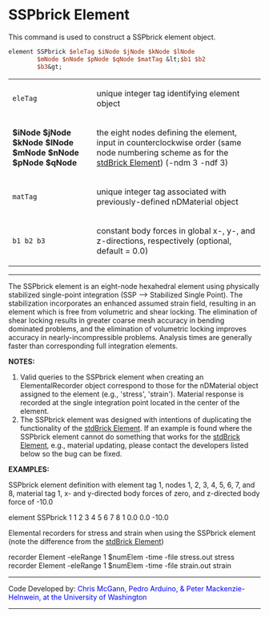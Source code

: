 # SSPbrick Element

<p>This command is used to construct a SSPbrick element object.</p>

```tcl
element SSPbrick $eleTag $iNode $jNode $kNode $lNode
        $mNode $nNode $pNode $qNode $matTag &lt;$b1 $b2
        $b3&gt;
```

<table>
<tbody>
<tr class="odd">
<td><code class="parameter-table-variable">eleTag</code></td>
<td><p>unique integer tag identifying element object</p></td>
</tr>
<tr class="even">
<td><p><strong>$iNode $jNode $kNode $lNode $mNode $nNode $pNode
$qNode</strong></p></td>
<td><p>the eight nodes defining the element, input in counterclockwise
order (same node numbering scheme as for the <a
href="Standard_Brick_Element" title="wikilink"> stdBrick Element</a>)
(-ndm 3 -ndf 3)</p></td>
</tr>
<tr class="odd">
<td><code class="parameter-table-variable">matTag</code></td>
<td><p>unique integer tag associated with previously-defined nDMaterial
object</p></td>
</tr>
<tr class="even">
<td><p><code class="parameter-table-variable">b1 b2 b3</code></p></td>
<td><p>constant body forces in global x-, y-, and z-directions,
respectively (optional, default = 0.0)</p></td>
</tr>
</tbody>
</table>
<hr />
<p>The SSPbrick element is an eight-node hexahedral element using
physically stabilized single-point integration (SSP --&gt; Stabilized
Single Point). The stabilization incorporates an enhanced assumed strain
field, resulting in an element which is free from volumetric and shear
locking. The elimination of shear locking results in greater coarse mesh
accuracy in bending dominated problems, and the elimination of
volumetric locking improves accuracy in nearly-incompressible problems.
Analysis times are generally faster than corresponding full integration
elements.</p>
<p><strong>NOTES:</strong></p>
<ol>
<li>Valid queries to the SSPbrick element when creating an
ElementalRecorder object correspond to those for the nDMaterial object
assigned to the element (e.g., 'stress', 'strain'). Material response is
recorded at the single integration point located in the center of the
element.</li>
<li>The SSPbrick element was designed with intentions of duplicating the
functionality of the <a href="Standard_Brick_Element" title="wikilink">
stdBrick Element</a>. If an example is found where the SSPbrick element
cannot do something that works for the <a href="Standard_Brick_Element"
title="wikilink"> stdBrick Element</a>, e.g., material updating, please
contact the developers listed below so the bug can be fixed.</li>
</ol>
<p><strong>EXAMPLES:</strong></p>
<p>SSPbrick element definition with element tag 1, nodes 1, 2, 3, 4, 5,
6, 7, and 8, material tag 1, x- and y-directed body forces of zero, and
z-directed body force of -10.0</p>
<p>element SSPbrick 1 1 2 3 4 5 6 7 8 1 0.0 0.0 -10.0</p>
<p>Elemental recorders for stress and strain when using the SSPbrick
element (note the difference from the <a href="Standard_Brick_Element"
title="wikilink"> stdBrick Element</a>)</p>
<p>recorder Element -eleRange 1 $numElem -time -file stress.out stress
recorder Element -eleRange 1 $numElem -time -file strain.out strain</p>
<hr />
<p>Code Developed by: <span style="color:blue"> Chris McGann,
Pedro Arduino, &amp; Peter Mackenzie-Helnwein, at the University of
Washington </span></p>
<hr />
